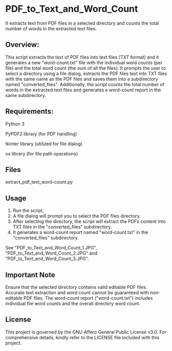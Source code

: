 # PDF_to_Text_and_Word_Count
It extracts text from PDF files in a selected directory and counts the total number of words in the extracted text files.

## Overview:
This script extracts the text of PDF files into text files (TXT format) and it generates a new "word-count.txt" file with the individual word counts (per file) and the total word count (the sum of all the files).
It prompts the user to select a directory using a file dialog, extracts the PDF files text into TXT files with the same name as the PDF files and saves them into a subdirectory named "converted_files". Additionally, the script counts the total number of words in the extracted text files and generates a word-count report in the same subdirectory.

## Requirements:
Python 3

PyPDF2 library (for PDF handling)

tkinter library (utilized for file dialog)

os library (for file path operations)

## Files
extract_pdf_text_word-count.py

## Usage
1. Run the script.
2. A file dialog will prompt you to select the PDF files directory.
3. After selecting the directory, the script will extract the PDFs content into TXT files in the "converted_files" subdirectory.
4. It generates a word-count report named "word-count.txt" in the "converted_files" subdirectory.

See "PDF_to_Text_and_Word_Count_1.JPG", "PDF_to_Text_and_Word_Count_2.JPG" and "PDF_to_Text_and_Word_Count_3.JPG".

## Important Note
Ensure that the selected directory contains valid editable PDF files.
Accurate text extraction and word count cannot be guaranteed with non-editable PDF files.
The word-count report ("word-count.txt") includes individual file word counts and the overall directory word count.

## License
This project is governed by the GNU Affero General Public License v3.0. For comprehensive details, kindly refer to the LICENSE file included with this project.
